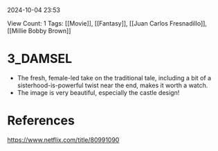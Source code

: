 2024-10-04 23:53

View Count: 1
Tags: [[Movie]], [[Fantasy]], [[Juan Carlos Fresnadillo]], [[Millie Bobby Brown]]

# 3_DAMSEL
- The fresh, female-led take on the traditional tale, including a bit of a sisterhood-is-powerful twist near the end, makes it worth a watch.
- The image is very beautiful, especially the castle design!

# References
https://www.netflix.com/title/80991090

